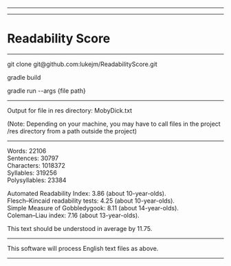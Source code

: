 ***
***
# Readability Score

***

git clone git<span>@github<span>.co<span>m:lukejm/ReadabilityScore.git

gradle build

gradle run --args {file path}

***

Output for file in res directory: MobyDick.txt

(Note: Depending on your machine, you may have to call files 
in the project /res directory from a path outside the project)

***

Words: 22106 \
Sentences: 30797 \
Characters: 1018372 \
Syllables: 319256 \
Polysyllables: 23384 

Automated Readability Index: 3.86 (about 10-year-olds). \
Flesch–Kincaid readability tests: 4.25 (about 10-year-olds). \
Simple Measure of Gobbledygook: 8.11 (about 14-year-olds). \
Coleman–Liau index: 7.16 (about 13-year-olds). 

This text should be understood in average by 11.75.

***

This software will process English text files as above.

***
